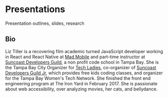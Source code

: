 # Presentations

Presentation outlines, slides, research

## Bio

Liz Tiller is a recovering film academic turned JavaScript developer working in React and React Native at [Mad Mobile](www.madmobile.com) and part-time instructor at [Suncoast Developers Guild](www.suncoast.io), a non profit code school in Tampa Bay. She is the Tampa Bay City Organizer for [Tech Ladies](www.hiretechladies.com), co-organizer of [Suncoast Developers Guild Jr](https://suncoast.io/jr), which provides free kids coding classes, and organizer for the Tampa Bay Women's Tech Network. She finished the front end engineering program at The Iron Yard in February 2017. She is passionate about web accessibility, over analyzing movies, her cats, and bellydance.